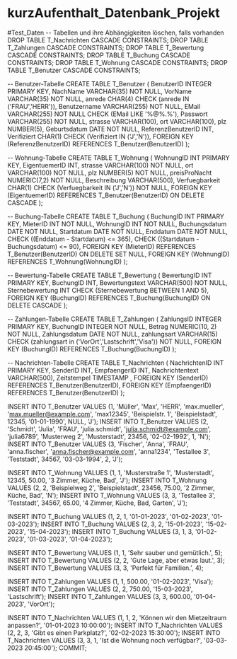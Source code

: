 # kurzAufenthalt_Datenbank_Projekt
#Test_Daten
-- Tabellen und ihre Abhängigkeiten löschen, falls vorhanden
DROP TABLE T_Nachrichten CASCADE CONSTRAINTS;
DROP TABLE T_Zahlungen CASCADE CONSTRAINTS;
DROP TABLE T_Bewertung CASCADE CONSTRAINTS;
DROP TABLE T_Buchung CASCADE CONSTRAINTS;
DROP TABLE T_Wohnung CASCADE CONSTRAINTS;
DROP TABLE T_Benutzer CASCADE CONSTRAINTS;

-- Benutzer-Tabelle 
CREATE TABLE T_Benutzer (
    BenutzerID INTEGER PRIMARY KEY,
    NachName VARCHAR(35) NOT NULL,
    VorName VARCHAR(35) NOT NULL,
    anrede CHAR(4) CHECK (anrede IN ('FRAU','HERR')),
    Benutzername VARCHAR(255) NOT NULL,
    EMail VARCHAR(255) NOT NULL CHECK (EMail LIKE '%@%.%'), 
    Passwort VARCHAR(255) NOT NULL,
    strasse VARCHAR(100),
    ort VARCHAR(100), 
    plz NUMBER(5),
    Geburtsdatum DATE NOT NULL,
    ReferenzBenutzerID INT,
    Verifiziert CHAR(1) CHECK (Verifiziert IN ('J','N')),
    FOREIGN KEY (ReferenzBenutzerID) REFERENCES T_Benutzer(BenutzerID)
);


-- Wohnung-Tabelle
CREATE TABLE T_Wohnung (
    WohnungID INT PRIMARY KEY,
    EigentuemerID INT,
    strasse VARCHAR(100) NOT NULL,
    ort VARCHAR(100) NOT NULL, 
    plz NUMBER(5) NOT NULL,
    preisProNacht NUMERIC(7,2) NOT NULL,
    Beschreibung VARCHAR(500),
    Verfuegbarkeit CHAR(1) CHECK (Verfuegbarkeit IN ('J','N')) NOT NULL,
    FOREIGN KEY (EigentuemerID) REFERENCES T_Benutzer(BenutzerID) ON DELETE CASCADE
);


-- Buchung-Tabelle
CREATE TABLE T_Buchung (
    BuchungID INT PRIMARY KEY,
    MieterID INT NOT NULL,
    WohnungID INT NOT NULL,
    Buchungsdatum DATE NOT NULL,
    Startdatum DATE NOT NULL,
    Enddatum DATE NOT NULL,
    CHECK ((Enddatum - Startdatum) <= 365),
    CHECK ((Startdatum - Buchungsdatum) <= 90),
    FOREIGN KEY (MieterID) REFERENCES T_Benutzer(BenutzerID) ON DELETE SET NULL,
    FOREIGN KEY (WohnungID) REFERENCES T_Wohnung(WohnungID)
);

-- Bewertung-Tabelle
CREATE TABLE T_Bewertung (
    BewertungID INT PRIMARY KEY,
    BuchungID INT,
    Bewertungstext VARCHAR(500) NOT NULL,
    Sternebewertung INT CHECK (Sternebewertung BETWEEN 1 AND 5),
    FOREIGN KEY (BuchungID) REFERENCES T_Buchung(BuchungID) ON DELETE CASCADE
);

-- Zahlungen-Tabelle
CREATE TABLE T_Zahlungen (
    ZahlungsID INTEGER PRIMARY KEY,
    BuchungID INTEGER NOT NULL,
    Betrag NUMERIC(10, 2) NOT NULL,
    Zahlungsdatum DATE NOT NULL,
    zahlungsart VARCHAR(15) CHECK (zahlungsart in ('VorOrt','Lastschrift','Visa')) NOT NULL,
    FOREIGN KEY (BuchungID) REFERENCES T_Buchung(BuchungID)
);

-- Nachrichten-Tabelle
CREATE TABLE T_Nachrichten (
    NachrichtenID INT PRIMARY KEY,
    SenderID INT,
    EmpfaengerID INT,
    Nachrichtentext VARCHAR(500),
    Zeitstempel TIMESTAMP ,
    FOREIGN KEY (SenderID) REFERENCES T_Benutzer(BenutzerID),
    FOREIGN KEY (EmpfaengerID) REFERENCES T_Benutzer(BenutzerID)
);

INSERT INTO T_Benutzer VALUES (1, 'Müller', 'Max', 'HERR', 'max.mueller', 'max.mueller@example.com', 'max12345', 'Beispielstr. 1', 'Beispielstadt', 12345, '01-01-1990', NULL, 'J');
INSERT INTO T_Benutzer VALUES (2, 'Schmidt', 'Julia', 'FRAU', 'julia.schmidt', 'julia.schmidt@example.com', 'julia6789', 'Musterweg 2', 'Musterstadt', 23456, '02-02-1992', 1, 'N');
INSERT INTO T_Benutzer VALUES (3, 'Fischer', 'Anna', 'FRAU', 'anna.fischer', 'anna.fischer@example.com', 'anna1234', 'Testallee 3', 'Teststadt', 34567, '03-03-1994', 2, 'J');

INSERT INTO T_Wohnung VALUES (1, 1, 'Musterstraße 1', 'Musterstadt', 12345, 50.00, '3 Zimmer, Küche, Bad', 'J');
INSERT INTO T_Wohnung VALUES (2, 2, 'Beispielweg 2', 'Beispielstadt', 23456, 75.00, '2 Zimmer, Küche, Bad', 'N');
INSERT INTO T_Wohnung VALUES (3, 3, 'Testallee 3', 'Teststadt', 34567, 65.00, '4 Zimmer, Küche, Bad, Garten', 'J');

INSERT INTO T_Buchung VALUES (1, 2, 1, '01-01-2023', '01-02-2023', '01-03-2023'); 
INSERT INTO T_Buchung VALUES (2, 3, 2, '15-01-2023', '15-02-2023', '15-04-2023');
INSERT INTO T_Buchung VALUES (3, 1, 3, '01-02-2023', '01-03-2023', '01-04-2023');

INSERT INTO T_Bewertung VALUES (1, 1, 'Sehr sauber und gemütlich.', 5);
INSERT INTO T_Bewertung VALUES (2, 2, 'Gute Lage, aber etwas laut.', 3);
INSERT INTO T_Bewertung VALUES (3, 3, 'Perfekt für Familien.', 4);

INSERT INTO T_Zahlungen VALUES (1, 1, 500.00, '01-02-2023', 'Visa');
INSERT INTO T_Zahlungen VALUES (2, 2, 750.00, '15-03-2023', 'Lastschrift');
INSERT INTO T_Zahlungen VALUES (3, 3, 600.00, '01-04-2023', 'VorOrt');

INSERT INTO T_Nachrichten VALUES (1, 1, 2, 'Können wir den Mietzeitraum anpassen?', '01-01-2023 10:00:00');
INSERT INTO T_Nachrichten VALUES (2, 2, 3, 'Gibt es einen Parkplatz?', '02-02-2023 15:30:00');
INSERT INTO T_Nachrichten VALUES (3, 3, 1, 'Ist die Wohnung noch verfügbar?', '03-03-2023 20:45:00');
COMMIT;
